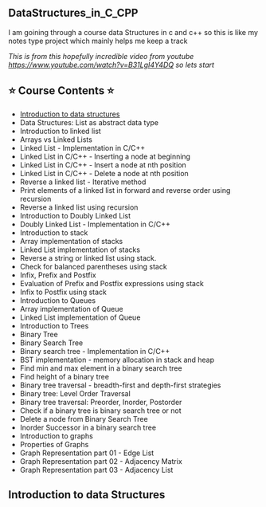 ## DataStructures_in_C_CPP

I am goining through a course data Structures in c and c++ so this is like my notes type project which mainly helps me keep a track 

_This is from this hopefully incredible video from youtube https://www.youtube.com/watch?v=B31LgI4Y4DQ_
_so lets start_

## ⭐️ Course Contents ⭐️

- [Introduction to data structures](#introduction-to-data-structures)
- Data Structures: List as abstract data type
- Introduction to linked list
- Arrays vs Linked Lists
- Linked List - Implementation in C/C++
- Linked List in C/C++ - Inserting a node at beginning
- Linked List in C/C++ - Insert a node at nth position
- Linked List in C/C++ - Delete a node at nth position
- Reverse a linked list - Iterative method
- Print elements of a linked list in forward and reverse order using recursion
-  Reverse a linked list using recursion
-  Introduction to Doubly Linked List
-  Doubly Linked List - Implementation in C/C++
-  Introduction to stack
-  Array implementation of stacks
-  Linked List implementation of stacks
-  Reverse a string or linked list using stack.
-  Check for balanced parentheses using stack
-  Infix, Prefix and Postfix
-  Evaluation of Prefix and Postfix expressions using stack
-  Infix to Postfix using stack
-  Introduction to Queues
-  Array implementation of Queue
-  Linked List implementation of Queue
- Introduction to Trees
- Binary Tree
- Binary Search Tree
-  Binary search tree - Implementation in C/C++
- BST implementation - memory allocation in stack and heap
- Find min and max element in a binary search tree
-  Find height of a binary tree
-  Binary tree traversal - breadth-first and depth-first strategies
- Binary tree: Level Order Traversal
- Binary tree traversal: Preorder, Inorder, Postorder
- Check if a binary tree is binary search tree or not
- Delete a node from Binary Search Tree
-  Inorder Successor in a binary search tree
-  Introduction to graphs
-  Properties of Graphs
-  Graph Representation part 01 - Edge List
-  Graph Representation part 02 - Adjacency Matrix
- Graph Representation part 03 - Adjacency List

## Introduction to data Structures

